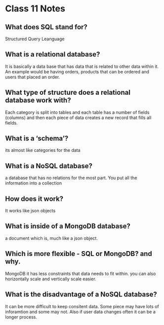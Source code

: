 # Class 11 Notes

## What does SQL stand for?

Structured Query Leanguage

## What is a relational database?

It is basically a data base that has data that is related to other data within it. An example would be having orders, products that can be ordered and users that placed an order.

## What type of structure does a relational database work with?

Each category is split into tables and each table has a number of fields (columns) and then each piece of data creates a new record that fills all fields.

## What is a ‘schema’?

its almost like categories for the data

## What is a NoSQL database?

a database that has no relations for the most part. You put all the information into a collection

## How does it work?

It works like json objects

## What is inside of a MongoDB database?

a document which is, much like a json object.

## Which is more flexible - SQL or MongoDB? and why.

MongoDB it has less constraints that data needs to fit within. you can also horizontally scale and vertically scale easier.

## What is the disadvantage of a NoSQL database?

It can be more difficult to keep consitent data. Some piece may have lots of inforamtion and some may not. Also if user data changes often it can be a longer process.
